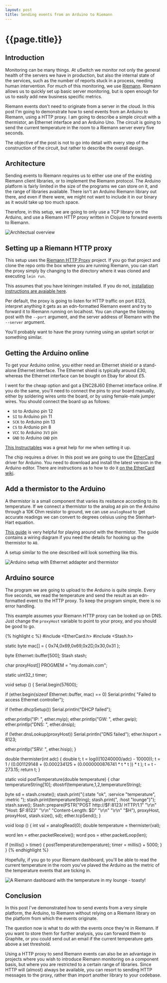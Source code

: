 ```yaml
---
layout: post
title: Sending events from an Arduino to Riemann
---
```


# {{page.title}}

## Introduction

Monitoring can be many things. At uSwitch we monitor not only the
general health of the servers we have in production, but also the
internal state of the services, such as the number of reports stuck in a
process, needing human intervention. For much of this monitoring, we use
[Riemann](http://riemann.io). Riemann allows us to quickly set up basic
server monitoring, but is open enough for us to easily add new business
specific metrics.

Riemann events don't need to originate from a server in the cloud. In
this post I'm going to demonstrate how to send events from an Arduino to
Riemann, using a HTTP proxy. I am going to describe a simple circuit
with a thermistor, an Ethernet interface and an Arduino Uno. The circuit
is going to send the current temperature in the room to a Riemann server
every five seconds.

The objective of the post is not to go into detail with every step of
the construction of the circuit, but rather to describe the overall
design.

## Architecture

Sending events to Riemann requires us to either use one of the existing
Riemann client libraries, or to implement the Riemann protocol. The
Arduino platform is fairly limited in the size of the programs we can
store on it, and the range of libraries available. There isn't an
Arduino Riemann library out there, and even if there were, we might not
want to include it in our binary as it would take up too much space.

Therefore, in this setup, we are going to only use a TCP library on the
Arduino, and use a Riemann HTTP proxy written in Clojure to forward
events to Riemann.

![Architectual overview](/images/sending-events-from-arduino-to-riemann/architecture.png)

## Setting up a Riemann HTTP proxy

This setup uses the
[Riemann HTTP Proxy](https://github.com/tgk/riemann-http-proxy)
project. If you go that project and clone the repo onto the box where
you are running Riemann, you can start the proxy simply by changing to
the directory where it was cloned and executing `lein run`.

This assumes that you have leiningen installed. If you do not,
[installation instructions are avaiable here](http://leiningen.org/).

Per default, the proxy is going to listen for HTTP traffic on port 8123,
interpret anything it gets as an edn-formatted Riemann event and try to
forward it to Riemann running on localhost. You can change the listening
post with the `--port` argument, and the server address of Riemann with
the `--server` argument.

You'll probably want to have the proxy running using an upstart script
or something similar.

## Getting the Arduino online

To get your Arduino online, you either need an Ethernet shield or a
stand-alone Ethernet interface. The Ethernet shield is typically around
&pound;30, whereas the Ethernet interface can be bought on Ebay for
about &pound;5.

I went for the cheap option and got a ENC28J60 Ethernet interface
online. If you do the same, you'll need to connect the pins to your
board manually, either by soldering wires unto the board, or by using
female-male jumper wires. You should connect the board up as follows:

- `SO` to Arduino pin 12
- `SI` to Arduino pin 11
- `SCK` to Arduino pin 13
- `CS` to Ardunio pin 8
- `VCC` to Arduino `3V3` pin
- `GND` to Arduino `GND` pin

[This Instructables](http://www.instructables.com/id/Add-Ethernet-to-any-Arduino-project-for-less-than-/#step2)
was a great help for me when setting it up.

The chip requires a driver. In this post we are going to use the
[EtherCard](https://github.com/jcw/ethercard) driver for Arduino. You
need to download and install the latest version in the Arduino
editor. There are instructions as to how to do it
[on the EtherCard wiki](http://jeelabs.net/projects/ethercard/wiki).

## Add a thermistor to the Arduino

A thermistor is a small component that varies its resitance according to
its temperature. If we connect a thermistor to the analog `A0` pin on
the Arduino through a 10K Ohm resistor to ground, we can use
`analogRead` to get accurate readings we can convert to degrees celsius
using the Steinhart-Hart equation.

[This guide](http://computers.tutsplus.com/tutorials/how-to-read-temperatures-with-arduino--mac-53714)
is very helpful for playing around with the thermistor. The guide
contains a wiring diagram if you need the details for hooking up the
thermistor to `A0`.

A setup similar to the one described will look something like this.

![Arduino setup with Ethernet addapter and thermistor](/images/sending-events-from-arduino-to-riemann/setup.jpg)

## Arduino source

The program we are going to upload to the Arduino is quite simple. Every
five seconds, we read the temperature and send the result as an
edn-formatted event to the HTTP proxy. To keep the program simple, there
is no error handling.

This example assumes your Riemann HTTP proxy can be looked up on
DNS. Just change the `proxyHost` variable to point to your proxy, and
you should be good to go.

{% highlight c %}
#include <EtherCard.h>
#include <Stash.h>

static byte mac[] = { 0x74,0x69,0x69,0x2D,0x30,0x31 };

byte Ethernet::buffer[500];
Stash stash;

char proxyHost[] PROGMEM = "my.domain.com";

static uint32_t timer;

void setup () {
  Serial.begin(57600);

  if (ether.begin(sizeof Ethernet::buffer, mac) == 0)
    Serial.println( "Failed to access Ethernet controller");

  if (!ether.dhcpSetup())
    Serial.println("DHCP failed");

  ether.printIp("IP:  ", ether.myip);
  ether.printIp("GW:  ", ether.gwip);
  ether.printIp("DNS: ", ether.dnsip);

  if (!ether.dnsLookup(proxyHost))
    Serial.println("DNS failed");
  ether.hisport  =  8123;

  ether.printIp("SRV: ", ether.hisip);
}

double thermister(int adc) {
  double t;
  t = log(((10240000/adc) - 10000));
  t = 1 / (0.001129148 + (0.000234125 + (0.0000000876741 * t * t )) * t );
  t = t - 273.15;
  return t;
}

static void postTemperature(double temperature) {
  char temperatureString[10];
  dtostrf(temperature,1,2,temperatureString);

  byte sd = stash.create();
  stash.print("{:state \"ok\", :service \"temperature\", :metric ");
  stash.print(temperatureString);
  stash.print(", :host \"lounge\"}");
  stash.save();
  Stash::prepare(PSTR("POST http://$F:8123/ HTTP/1.1" "\r\n"
                      "Host: $F:8123" "\r\n"
                       "Content-Length: $D" "\r\n"
                       "\r\n"
                       "$H"),
                 proxyHost, proxyHost, stash.size(), sd);
  ether.tcpSend();
}

void loop () {
  int val = analogRead(0);
  double temperature = thermister(val);

  word len = ether.packetReceive();
  word pos = ether.packetLoop(len);

  if (millis() > timer) {
    postTemperature(temperature);
    timer = millis() + 5000;
  }
}
{% endhighlight %}

Hopefully, if you go to your Riemann dashboard, you'll be able to read
the current temperature in the room you've plaved the Arduino as the
metric of the temperature events that are ticking in.

![A Riemann dashboard with the temperature in my lounge - toasty!](/images/sending-events-from-arduino-to-riemann/dashboard.png)

## Conclusion

In this post I've demonstrated how to send events from a very simple
platform, the Arduino, to Riemann without relying on a Riemann library
on the platform from which the events originate.

The question now is what to do with the events once they're in
Riemann. If you want to store them for further analysis, you can forward
them to Graphite, or you could send out an email if the current
temperature gets above a set threshold.

Using a HTTP proxy to send Riemann events can also be an advantage in
projects where you wish to introduce Riemann monitoring on a component
basis, but where you are restricted to a certain range of
libraries. Since HTTP will (almost) always be available, you can resort
to sending HTTP messages to the proxy, rather than import another
library to your codebase.
